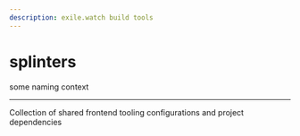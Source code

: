 ```yaml
---
description: exile.watch build tools
---
```


# splinters

some naming context

***

Collection of shared frontend tooling configurations and project dependencies

